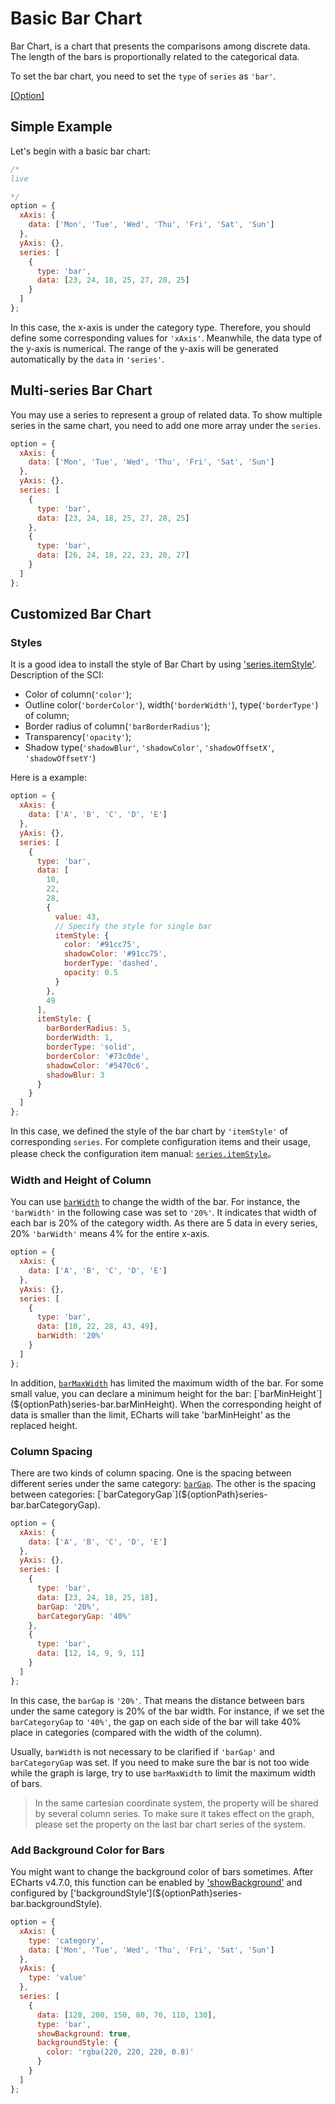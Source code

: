 # Basic Bar Chart

Bar Chart, is a chart that presents the comparisons among discrete data. The length of the bars is proportionally related to the categorical data.

To set the bar chart, you need to set the `type` of `series` as `'bar'`.

[[Option]](${optionPath}series-bar)

## Simple Example

Let's begin with a basic bar chart:

```js
/*
live

*/
option = {
  xAxis: {
    data: ['Mon', 'Tue', 'Wed', 'Thu', 'Fri', 'Sat', 'Sun']
  },
  yAxis: {},
  series: [
    {
      type: 'bar',
      data: [23, 24, 18, 25, 27, 28, 25]
    }
  ]
};
```

In this case, the x-axis is under the category type. Therefore, you should define some corresponding values for `'xAxis'`. Meanwhile, the data type of the y-axis is numerical. The range of the y-axis will be generated automatically by the `data` in `'series'`.

## Multi-series Bar Chart

You may use a series to represent a group of related data. To show multiple series in the same chart, you need to add one more array under the `series`.

```js live
option = {
  xAxis: {
    data: ['Mon', 'Tue', 'Wed', 'Thu', 'Fri', 'Sat', 'Sun']
  },
  yAxis: {},
  series: [
    {
      type: 'bar',
      data: [23, 24, 18, 25, 27, 28, 25]
    },
    {
      type: 'bar',
      data: [26, 24, 18, 22, 23, 20, 27]
    }
  ]
};
```

## Customized Bar Chart

### Styles

It is a good idea to install the style of Bar Chart by using ['series.itemStyle'](${optionPath}series-bar.itemStyle). Description of the SCI:

- Color of column(`'color'`);
- Outline color(`'borderColor'`), width(`'borderWidth'`), type(`'borderType'`) of column;
- Border radius of column(`'barBorderRadius'`);
- Transparency(`'opacity'`);
- Shadow type(`'shadowBlur'`, `'shadowColor'`, `'shadowOffsetX'`, `'shadowOffsetY'`)

Here is a example:

```js live
option = {
  xAxis: {
    data: ['A', 'B', 'C', 'D', 'E']
  },
  yAxis: {},
  series: [
    {
      type: 'bar',
      data: [
        10,
        22,
        28,
        {
          value: 43,
          // Specify the style for single bar
          itemStyle: {
            color: '#91cc75',
            shadowColor: '#91cc75',
            borderType: 'dashed',
            opacity: 0.5
          }
        },
        49
      ],
      itemStyle: {
        barBorderRadius: 5,
        borderWidth: 1,
        borderType: 'solid',
        borderColor: '#73c0de',
        shadowColor: '#5470c6',
        shadowBlur: 3
      }
    }
  ]
};
```

In this case, we defined the style of the bar chart by `'itemStyle'` of corresponding `series`. For complete configuration items and their usage, please check the configuration item manual: [`series.itemStyle`](${optionPath}series-bar.itemStyle)。

### Width and Height of Column

You can use [`barWidth`](${optionPath}#series-bar.barWidth) to change the width of the bar. For instance, the `'barWidth'` in the following case was set to `'20%'`. It indicates that width of each bar is 20% of the category width. As there are 5 data in every series, 20% `'barWidth'` means 4% for the entire x-axis.

```js live
option = {
  xAxis: {
    data: ['A', 'B', 'C', 'D', 'E']
  },
  yAxis: {},
  series: [
    {
      type: 'bar',
      data: [10, 22, 28, 43, 49],
      barWidth: '20%'
    }
  ]
};
```

In addition, [`barMaxWidth`](${optionPath}series-bar.barMaxWidth) has limited the maximum width of the bar. For some small value, you can declare a minimum height for the bar: [`barMinHeight`](${optionPath}series-bar.barMinHeight). When the corresponding height of data is smaller than the limit, ECharts will take 'barMinHeight' as the replaced height.

### Column Spacing

There are two kinds of column spacing. One is the spacing between different series under the same category: [`barGap`](${optionPath}series-bar.barGap). The other is the spacing between categories: [`barCategoryGap`](${optionPath}series-bar.barCategoryGap).

```js live
option = {
  xAxis: {
    data: ['A', 'B', 'C', 'D', 'E']
  },
  yAxis: {},
  series: [
    {
      type: 'bar',
      data: [23, 24, 18, 25, 18],
      barGap: '20%',
      barCategoryGap: '40%'
    },
    {
      type: 'bar',
      data: [12, 14, 9, 9, 11]
    }
  ]
};
```

In this case, the `barGap` is `'20%'`. That means the distance between bars under the same category is 20% of the bar width. For instance, if we set the `barCategoryGap` to `'40%'`, the gap on each side of the bar will take 40% place in categories (compared with the width of the column).

Usually, `barWidth` is not necessary to be clarified if `'barGap'` and `barCategoryGap` was set. If you need to make sure the bar is not too wide while the graph is large, try to use `barMaxWidth` to limit the maximum width of bars.

> In the same cartesian coordinate system, the property will be shared by several column series. To make sure it takes effect on the graph, please set the property on the last bar chart series of the system.

### Add Background Color for Bars

You might want to change the background color of bars sometimes. After ECharts v4.7.0, this function can be enabled by ['showBackground'](${optionPath}series-bar.showBackground) and configured by ['backgroundStyle'](${optionPath}series-bar.backgroundStyle).

```js live
option = {
  xAxis: {
    type: 'category',
    data: ['Mon', 'Tue', 'Wed', 'Thu', 'Fri', 'Sat', 'Sun']
  },
  yAxis: {
    type: 'value'
  },
  series: [
    {
      data: [120, 200, 150, 80, 70, 110, 130],
      type: 'bar',
      showBackground: true,
      backgroundStyle: {
        color: 'rgba(220, 220, 220, 0.8)'
      }
    }
  ]
};
```
